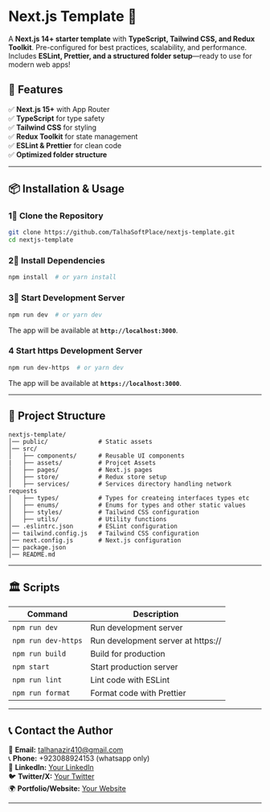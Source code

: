 # **Next.js Template** 🚀  
A **Next.js 14+ starter template** with **TypeScript, Tailwind CSS, and Redux Toolkit**. Pre-configured for best practices, scalability, and performance. Includes **ESLint, Prettier, and a structured folder setup**—ready to use for modern web apps!

## **🚀 Features**
✅ **Next.js 15+** with App Router  
✅ **TypeScript** for type safety  
✅ **Tailwind CSS** for styling  
✅ **Redux Toolkit** for state management  
✅ **ESLint & Prettier** for clean code  
✅ **Optimized folder structure**  

---

## **📦 Installation & Usage**

### **1⃣ Clone the Repository**
```bash
git clone https://github.com/TalhaSoftPlace/nextjs-template.git
cd nextjs-template
```

### **2⃣ Install Dependencies**
```bash
npm install  # or yarn install
```

### **3⃣ Start Development Server**
```bash
npm run dev  # or yarn dev
```
The app will be available at **`http://localhost:3000`**.

### **4 Start https Development Server**
```bash
npm run dev-https  # or yarn dev
```
The app will be available at **`https://localhost:3000`**.

---

## **🔧 Project Structure**
```
nextjs-template/
│── public/              # Static assets
│── src/
│   ├── components/      # Reusable UI components
|   ├── assets/          # Projcet Assets
│   ├── pages/           # Next.js pages
│   ├── store/           # Redux store setup
│   ├── services/        # Services directory handling network requests
│   ├── types/           # Types for createing interfaces types etc
│   ├── enums/           # Enums for types and other static values
│   ├── styles/          # Tailwind CSS configuration
│   ├── utils/           # Utility functions
│── .eslintrc.json       # ESLint configuration
│── tailwind.config.js   # Tailwind CSS configuration
│── next.config.js       # Next.js configuration
│── package.json
│── README.md
```

---

## **🏛️ Scripts**
| Command | Description |
|---------|------------|
| `npm run dev` | Run development server |
| `npm run dev-https` | Run development server at https:// |
| `npm run build` | Build for production |
| `npm start` | Start production server |
| `npm run lint` | Lint code with ESLint |
| `npm run format` | Format code with Prettier |

---

## **📞 Contact the Author**
📧 **Email:** talhanazir410@gmail.com  
📞 **Phone:** +923088924153 (whatsapp only)  
🔗 **LinkedIn:** [Your LinkedIn](https://linkedin.com/in/talhanr)  
🐦 **Twitter/X:** [Your Twitter](https://x.com/realtalhar)  
🌍 **Portfolio/Website:** [Your Website](https://talhadev.dev)  

---

